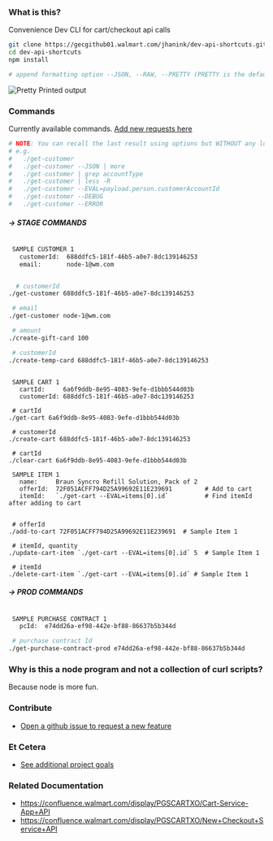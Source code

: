 ### What is this?

Convenience Dev CLI for cart/checkout api calls

```sh
git clone https://gecgithub01.walmart.com/jhanink/dev-api-shortcuts.git
cd dev-api-shortcuts
npm install
```
```sh
# append formatting option --JSON, --RAW, --PRETTY (PRETTY is the default)
```

![Pretty Printed output](https://gecgithub01.walmart.com/jhanink/dev-api-shortcuts/blob/master/assets/api-shortcuts-jh1.png?raw=true)


### Commands

Currently available commands. [Add new requests here](https://gecgithub01.walmart.com/jhanink/dev-api-shortcuts/issues)

```sh
# NOTE: You can recall the last result using options but WITHOUT any lookup parameters.
# e.g.
#   ./get-customer
#   ./get-customer --JSON | more
#   ./get-customer | grep accountType
#   ./get-customer | less -R
#   ./get-customer --EVAL=payload.person.customerAccountId
#   ./get-customer --DEBUG
#   ./get-customer --ERROR
```

##### → STAGE COMMANDS

```sh

 SAMPLE CUSTOMER 1
   customerId:  688ddfc5-181f-46b5-a0e7-8dc139146253
   email:       node-1@wm.com


  # customerId
./get-customer 688ddfc5-181f-46b5-a0e7-8dc139146253

 # email
./get-customer node-1@wm.com

 # amount
./create-gift-card 100

 # customerId
./create-temp-card 688ddfc5-181f-46b5-a0e7-8dc139146253
```

```

 SAMPLE CART 1
   cartId:     6a6f9ddb-8e95-4083-9efe-d1bbb544d03b
   customerId: 688ddfc5-181f-46b5-a0e7-8dc139146253

 # cartId
./get-cart 6a6f9ddb-8e95-4083-9efe-d1bbb544d03b

 # customerId
./create-cart 688ddfc5-181f-46b5-a0e7-8dc139146253

 # cartId
./clear-cart 6a6f9ddb-8e95-4083-9efe-d1bbb544d03b
```

```
 SAMPLE ITEM 1
   name:     Braun Syncro Refill Solution, Pack of 2
   offerId:  72F051ACFF794D25A99692E11E239691         # Add to cart
   itemId:   `./get-cart --EVAL=items[0].id`          # Find itemId after adding to cart


 # offerId
./add-to-cart 72F051ACFF794D25A99692E11E239691  # Sample Item 1

 # itemId, quantity
./update-cart-item `./get-cart --EVAL=items[0].id` 5  # Sample Item 1

 # itemId
./delete-cart-item `./get-cart --EVAL=items[0].id` # Sample Item 1

```

##### → PROD COMMANDS

```sh

 SAMPLE PURCHASE CONTRACT 1
   pcId:  e74dd26a-ef98-442e-bf88-86637b5b344d

 # purchase contract Id 
./get-purchase-contract-prod e74dd26a-ef98-442e-bf88-86637b5b344d
```



### Why is this a node program and not a collection of curl scripts?

Because node is more fun.



### Contribute

* [Open a github issue to request a new feature](https://gecgithub01.walmart.com/jhanink/dev-api-shortcuts/issues)



### Et Cetera

* [See additional project goals](project-goals.md)


### Related Documentation

* https://confluence.walmart.com/display/PGSCARTXO/Cart-Service-App+API
* https://confluence.walmart.com/display/PGSCARTXO/New+Checkout+Service+API

